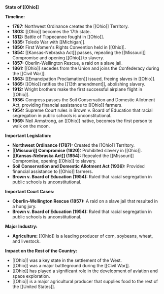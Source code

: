 **State of [[Ohio]]**

**Timeline:**

* **1787:** Northwest Ordinance creates the [[Ohio]] Territory.
* **1803:** [[Ohio]] becomes the 17th state.
* **1812:** Battle of Tippecanoe fought in [[Ohio]].
* **1835:** Toledo War with [[Michigan]].
* **1850:** First Women's Rights Convention held in [[Ohio]].
* **1854:** [[Kansas-Nebraska Act]] passes, repealing the [[Missouri]] Compromise and opening [[Ohio]] to slavery.
* **1857:** Oberlin-Wellington Rescue, a raid on a slave jail.
* **1861:** [[Ohio]] secedes from the Union and joins the Confederacy during the [[Civil War]].
* **1863:** [[Emancipation Proclamation]] issued, freeing slaves in [[Ohio]].
* **1865:** [[Ohio]] ratifies the [[13th amendment]], abolishing slavery.
* **1912:** Wright brothers make the first successful airplane flight in [[Ohio]].
* **1936:** Congress passes the Soil Conservation and Domestic Allotment Act, providing financial assistance to [[Ohio]] farmers.
* **1954:** Supreme Court rules in Brown v. Board of Education that racial segregation in public schools is unconstitutional.
* **1969:** Neil Armstrong, an [[Ohio]] native, becomes the first person to walk on the moon.

**Important Legislation:**

* **Northwest Ordinance (1787):** Created the [[Ohio]] Territory.
* **[[Missouri]] Compromise (1820):** Prohibited slavery in [[Ohio]].
* **[[Kansas-Nebraska Act]] (1854):** Repealed the [[Missouri]] Compromise, opening [[Ohio]] to slavery.
* **Soil Conservation and Domestic Allotment Act (1936):** Provided financial assistance to [[Ohio]] farmers.
* **Brown v. Board of Education (1954):** Ruled that racial segregation in public schools is unconstitutional.

**Important Court Cases:**

* **Oberlin-Wellington Rescue (1857):** A raid on a slave jail that resulted in a hung jury.
* **Brown v. Board of Education (1954):** Ruled that racial segregation in public schools is unconstitutional.

**Major Industry:**

* **Agriculture:** [[Ohio]] is a leading producer of corn, soybeans, wheat, and livestock.

**Impact on the Rest of the Country:**

* [[Ohio]] was a key state in the settlement of the West.
* [[Ohio]] was a major battleground during the [[Civil War]].
* [[Ohio]] has played a significant role in the development of aviation and space exploration.
* [[Ohio]] is a major agricultural producer that supplies food to the rest of the [[United States]].